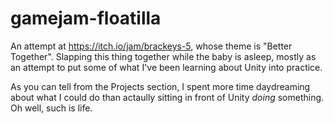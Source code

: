 # gamejam-floatilla

An attempt at https://itch.io/jam/brackeys-5, whose theme is "Better Together".  Slapping this thing together while the baby is asleep, mostly as an attempt to put some of what I've been learning about Unity into practice.

As you can tell from the Projects section, I spent more time daydreaming about what I could do than actaully sitting in front of Unity *doing* something.  Oh well, such is life.
